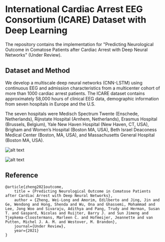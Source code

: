 # International Cardiac Arrest EEG Consortium (ICARE) Dataset with Deep Learning
The repository contains the implementation for "Predicting Neurological Outcome in Comatose Patients after Cardiac Arrest with Deep Neural Networks" (Under Review).

## Dataset and Method
We develop a multiscale deep neural networks (CNN-LSTM) using continuous EEG and admission characteristics from a multicenter cohort of more than 1000 cardiac arrest patients. The ICARE dataset contains approximately 58,000 hours of clinical EEG data, demographic information from seven hospitals in Europe and the U.S. 

The seven hospitals were Medisch Spectrum Twente (Enschede, Netherlands), Rijnstate Hospital (Arnhem, Netherlands), Erasmus Hospital (Brussels, Belgium), Yale New Haven Hospital (New Haven, CT, USA), Brigham and Women’s Hospital (Boston MA, USA), Beth Israel Deaconess Medical Center (Boston, MA, USA), and Massachusetts General Hospital (Boston MA, USA).

![alt text](https://github.com/mghcdac/icare-dl/blob/main/figures/fig1.png?raw=true)

![alt text](https://github.com/mghcdac/icare-dl/blob/main/figures/fig3.png?raw=true)

## Reference 
```
@article{zheng2021outcome,
    title = {Predicting Neurological Outcome in Comatose Patients after Cardiac Arrest with Deep Neural Networks},
    author = {Zheng, Wei-Long and Amorim, Edilberto and Jing, Jin and Ge, Wendong and Hong, Shenda and Wu, Ona and Ghassemi, Mohammad and Lee, Jong Woo and Sivaraju, Adithya and Pang, Trudy and Herman, Susan T. and Gaspard, Nicolas and Ruijter, Barry J. and Sun Jimeng and Tjepkema-Cloostermans, Marleen C. and Hofmeijer, Jeannette and van Putten, Michel J. A. M. and Westover, M. Brandon},
    journal={Under Review},
    year={2021}
}
```
